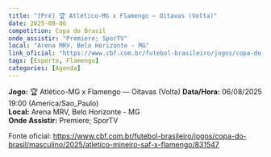 ```yaml
---
title: "[Pré] 🏆 Atlético-MG x Flamengo — Oitavas (Volta)"
date: 2025-08-06
competition: Copa do Brasil
onde_assistir: "Premiere; SporTV"
local: "Arena MRV, Belo Horizonte - MG"
link_oficial: "https://www.cbf.com.br/futebol-brasileiro/jogos/copa-do-brasil/masculino/2025/atletico-mineiro-saf-x-flamengo/831547"
tags: [Esporte, Flamengo]
categories: [Agenda]
---
```


**Jogo:** 🏆 Atlético-MG x Flamengo — Oitavas (Volta)
**Data/Hora:** 06/08/2025 19:00 (America/Sao_Paulo)  
**Local:** Arena MRV, Belo Horizonte - MG  
**Onde Assistir:** Premiere; SporTV  

Fonte oficial: https://www.cbf.com.br/futebol-brasileiro/jogos/copa-do-brasil/masculino/2025/atletico-mineiro-saf-x-flamengo/831547
